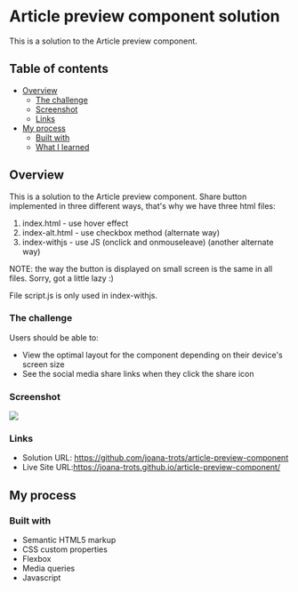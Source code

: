 # Article preview component solution

This is a solution to the Article preview component.


## Table of contents

- [Overview](#overview)
  - [The challenge](#the-challenge)
  - [Screenshot](#screenshot)
  - [Links](#links)
- [My process](#my-process)
  - [Built with](#built-with)
  - [What I learned](#what-i-learned)


## Overview

This is a solution to the Article preview component.
Share button implemented in three different ways, that's why we have three html files: 

1. index.html - use hover effect
2. index-alt.html - use checkbox method (alternate way)
3. index-withjs - use JS (onclick and onmouseleave) (another alternate way)

NOTE: the way the button is displayed on small screen is the same in all files. Sorry, got a little lazy :)

File script.js is only used in index-withjs.

### The challenge

Users should be able to:

- View the optimal layout for the component depending on their device's screen size
- See the social media share links when they click the share icon

### Screenshot

![](./screenshot.jpg)


### Links

- Solution URL: https://github.com/joana-trots/article-preview-component
- Live Site URL:https://joana-trots.github.io/article-preview-component/ 

## My process

### Built with

- Semantic HTML5 markup
- CSS custom properties
- Flexbox
- Media queries
- Javascript